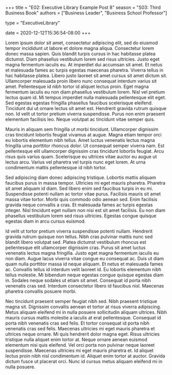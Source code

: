 +++
title = "E02: Executive Library Example Post 8"
season = "S03: Third Business Book"
authors = ["Business Leader", "Business School Professor"]

type = "ExecutiveLibrary"

date = 2020-12-12T15:36:54-08:00
+++

Lorem ipsum dolor sit amet, consectetur adipiscing elit, sed do eiusmod tempor incididunt ut labore et dolore magna aliqua. Consectetur lorem donec massa sapien. Quis blandit turpis cursus in hac habitasse platea dictumst. Diam phasellus vestibulum lorem sed risus ultricies. Justo eget magna fermentum iaculis eu. At imperdiet dui accumsan sit amet. Et netus et malesuada fames ac turpis egestas maecenas pharetra. Viverra tellus in hac habitasse platea. Libero justo laoreet sit amet cursus sit amet dictum sit. Ullamcorper malesuada proin libero nunc consequat interdum varius sit amet. Pellentesque id nibh tortor id aliquet lectus proin. Eget magna fermentum iaculis eu non diam phasellus vestibulum lorem. Nisl vel pretium lectus quam id. Mi tempus imperdiet nulla malesuada pellentesque elit eget. Sed egestas egestas fringilla phasellus faucibus scelerisque eleifend. Tincidunt dui ut ornare lectus sit amet est. Hendrerit gravida rutrum quisque non. Id velit ut tortor pretium viverra suspendisse. Purus non enim praesent elementum facilisis leo. Neque volutpat ac tincidunt vitae semper quis.

Mauris in aliquam sem fringilla ut morbi tincidunt. Ullamcorper dignissim cras tincidunt lobortis feugiat vivamus at augue. Magna etiam tempor orci eu lobortis elementum nibh tellus. Amet luctus venenatis lectus magna fringilla urna porttitor rhoncus dolor. Ut consequat semper viverra nam. Est pellentesque elit ullamcorper dignissim cras tincidunt lobortis feugiat. Arcu risus quis varius quam. Scelerisque eu ultrices vitae auctor eu augue ut lectus arcu. Varius vel pharetra vel turpis nunc eget lorem. At urna condimentum mattis pellentesque id nibh tortor.

Sed adipiscing diam donec adipiscing tristique. Lobortis mattis aliquam faucibus purus in massa tempor. Ultricies mi eget mauris pharetra. Pharetra sit amet aliquam id diam. Sed libero enim sed faucibus turpis in eu mi. Suspendisse potenti nullam ac tortor vitae purus. Facilisis mauris sit amet massa vitae tortor. Morbi quis commodo odio aenean sed. Enim facilisis gravida neque convallis a cras. Et malesuada fames ac turpis egestas integer. Nisl tincidunt eget nullam non nisi est sit amet facilisis. Eu non diam phasellus vestibulum lorem sed risus ultricies. Egestas congue quisque egestas diam in arcu cursus euismod.

Id velit ut tortor pretium viverra suspendisse potenti nullam. Hendrerit gravida rutrum quisque non tellus. Nibh cras pulvinar mattis nunc sed blandit libero volutpat sed. Platea dictumst vestibulum rhoncus est pellentesque elit ullamcorper dignissim cras. Purus sit amet luctus venenatis lectus magna fringilla. Justo eget magna fermentum iaculis eu non diam. Augue lacus viverra vitae congue eu consequat ac. Duis ut diam quam nulla porttitor massa id neque aliquam. Et netus et malesuada fames ac. Convallis tellus id interdum velit laoreet id. Eu lobortis elementum nibh tellus molestie. Mi bibendum neque egestas congue quisque egestas diam in. Sodales neque sodales ut etiam sit amet. Consequat id porta nibh venenatis cras sed. Interdum consectetur libero id faucibus nisl. Maecenas pharetra convallis posuere morbi.

Nec tincidunt praesent semper feugiat nibh sed. Nibh praesent tristique magna sit. Dignissim convallis aenean et tortor at risus viverra adipiscing. Metus aliquam eleifend mi in nulla posuere sollicitudin aliquam ultrices. Nibh mauris cursus mattis molestie a iaculis at erat pellentesque. Consequat id porta nibh venenatis cras sed felis. Et tortor consequat id porta nibh venenatis cras sed felis. Maecenas ultricies mi eget mauris pharetra et ultrices neque ornare. Mi quis hendrerit dolor magna eget. Risus ultricies tristique nulla aliquet enim tortor at. Neque ornare aenean euismod elementum nisi quis eleifend. Vel orci porta non pulvinar neque laoreet suspendisse. Maecenas ultricies mi eget mauris pharetra et. Id aliquet lectus proin nibh nisl condimentum id. Aliquet enim tortor at auctor. Gravida dictum fusce ut placerat orci. Nunc id cursus metus aliquam eleifend mi in nulla posuere.
